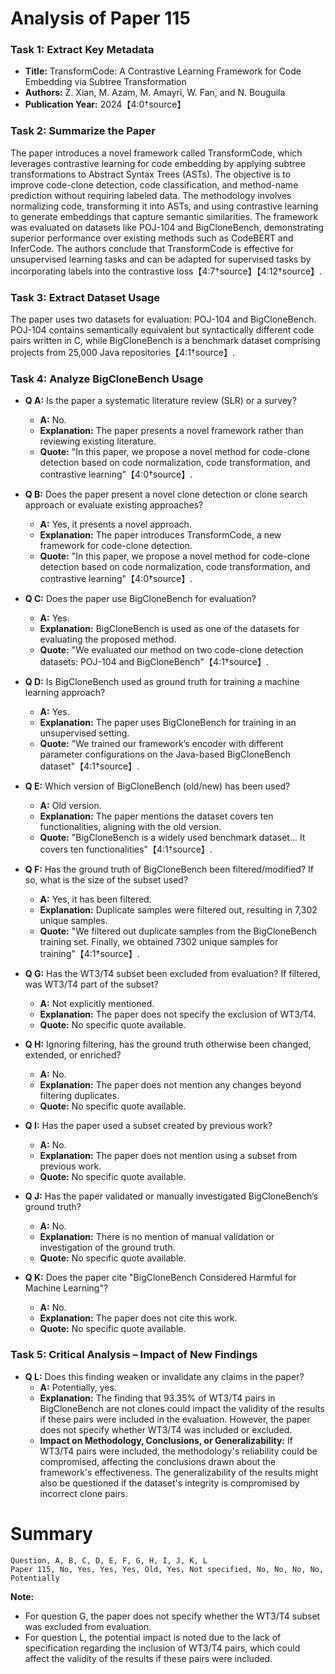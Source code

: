 # Analysis of Paper 115

### Task 1: Extract Key Metadata

- **Title:** TransformCode: A Contrastive Learning Framework for Code Embedding via Subtree Transformation
- **Authors:** Z. Xian, M. Azam, M. Amayri, W. Fan, and N. Bouguila
- **Publication Year:** 2024【4:0†source】

### Task 2: Summarize the Paper

The paper introduces a novel framework called TransformCode, which leverages contrastive learning for code embedding by applying subtree transformations to Abstract Syntax Trees (ASTs). The objective is to improve code-clone detection, code classification, and method-name prediction without requiring labeled data. The methodology involves normalizing code, transforming it into ASTs, and using contrastive learning to generate embeddings that capture semantic similarities. The framework was evaluated on datasets like POJ-104 and BigCloneBench, demonstrating superior performance over existing methods such as CodeBERT and InferCode. The authors conclude that TransformCode is effective for unsupervised learning tasks and can be adapted for supervised tasks by incorporating labels into the contrastive loss【4:7†source】【4:12†source】.

### Task 3: Extract Dataset Usage

The paper uses two datasets for evaluation: POJ-104 and BigCloneBench. POJ-104 contains semantically equivalent but syntactically different code pairs written in C, while BigCloneBench is a benchmark dataset comprising projects from 25,000 Java repositories【4:1†source】.

### Task 4: Analyze BigCloneBench Usage

- **Q A:** Is the paper a systematic literature review (SLR) or a survey?
  - **A:** No.
  - **Explanation:** The paper presents a novel framework rather than reviewing existing literature.
  - **Quote:** "In this paper, we propose a novel method for code-clone detection based on code normalization, code transformation, and contrastive learning"【4:0†source】.

- **Q B:** Does the paper present a novel clone detection or clone search approach or evaluate existing approaches?
  - **A:** Yes, it presents a novel approach.
  - **Explanation:** The paper introduces TransformCode, a new framework for code-clone detection.
  - **Quote:** "In this paper, we propose a novel method for code-clone detection based on code normalization, code transformation, and contrastive learning"【4:0†source】.

- **Q C:** Does the paper use BigCloneBench for evaluation?
  - **A:** Yes.
  - **Explanation:** BigCloneBench is used as one of the datasets for evaluating the proposed method.
  - **Quote:** "We evaluated our method on two code-clone detection datasets: POJ-104 and BigCloneBench"【4:1†source】.

- **Q D:** Is BigCloneBench used as ground truth for training a machine learning approach?
  - **A:** Yes.
  - **Explanation:** The paper uses BigCloneBench for training in an unsupervised setting.
  - **Quote:** "We trained our framework’s encoder with different parameter configurations on the Java-based BigCloneBench dataset"【4:1†source】.

- **Q E:** Which version of BigCloneBench (old/new) has been used?
  - **A:** Old version.
  - **Explanation:** The paper mentions the dataset covers ten functionalities, aligning with the old version.
  - **Quote:** "BigCloneBench is a widely used benchmark dataset... It covers ten functionalities"【4:1†source】.

- **Q F:** Has the ground truth of BigCloneBench been filtered/modified? If so, what is the size of the subset used?
  - **A:** Yes, it has been filtered.
  - **Explanation:** Duplicate samples were filtered out, resulting in 7,302 unique samples.
  - **Quote:** "We filtered out duplicate samples from the BigCloneBench training set. Finally, we obtained 7302 unique samples for training"【4:1†source】.

- **Q G:** Has the WT3/T4 subset been excluded from evaluation? If filtered, was WT3/T4 part of the subset?
  - **A:** Not explicitly mentioned.
  - **Explanation:** The paper does not specify the exclusion of WT3/T4.
  - **Quote:** No specific quote available.

- **Q H:** Ignoring filtering, has the ground truth otherwise been changed, extended, or enriched?
  - **A:** No.
  - **Explanation:** The paper does not mention any changes beyond filtering duplicates.
  - **Quote:** No specific quote available.

- **Q I:** Has the paper used a subset created by previous work?
  - **A:** No.
  - **Explanation:** The paper does not mention using a subset from previous work.
  - **Quote:** No specific quote available.

- **Q J:** Has the paper validated or manually investigated BigCloneBench’s ground truth?
  - **A:** No.
  - **Explanation:** There is no mention of manual validation or investigation of the ground truth.
  - **Quote:** No specific quote available.

- **Q K:** Does the paper cite "BigCloneBench Considered Harmful for Machine Learning"?
  - **A:** No.
  - **Explanation:** The paper does not cite this work.
  - **Quote:** No specific quote available.

### Task 5: Critical Analysis – Impact of New Findings

- **Q L:** Does this finding weaken or invalidate any claims in the paper?
  - **A:** Potentially, yes.
  - **Explanation:** The finding that 93.35% of WT3/T4 pairs in BigCloneBench are not clones could impact the validity of the results if these pairs were included in the evaluation. However, the paper does not specify whether WT3/T4 was included or excluded.
  - **Impact on Methodology, Conclusions, or Generalizability:** If WT3/T4 pairs were included, the methodology's reliability could be compromised, affecting the conclusions drawn about the framework's effectiveness. The generalizability of the results might also be questioned if the dataset's integrity is compromised by incorrect clone pairs.

# Summary

```
Question, A, B, C, D, E, F, G, H, I, J, K, L
Paper 115, No, Yes, Yes, Yes, Old, Yes, Not specified, No, No, No, No, Potentially
```

**Note:**  
- For question G, the paper does not specify whether the WT3/T4 subset was excluded from evaluation.
- For question L, the potential impact is noted due to the lack of specification regarding the inclusion of WT3/T4 pairs, which could affect the validity of the results if these pairs were included.
